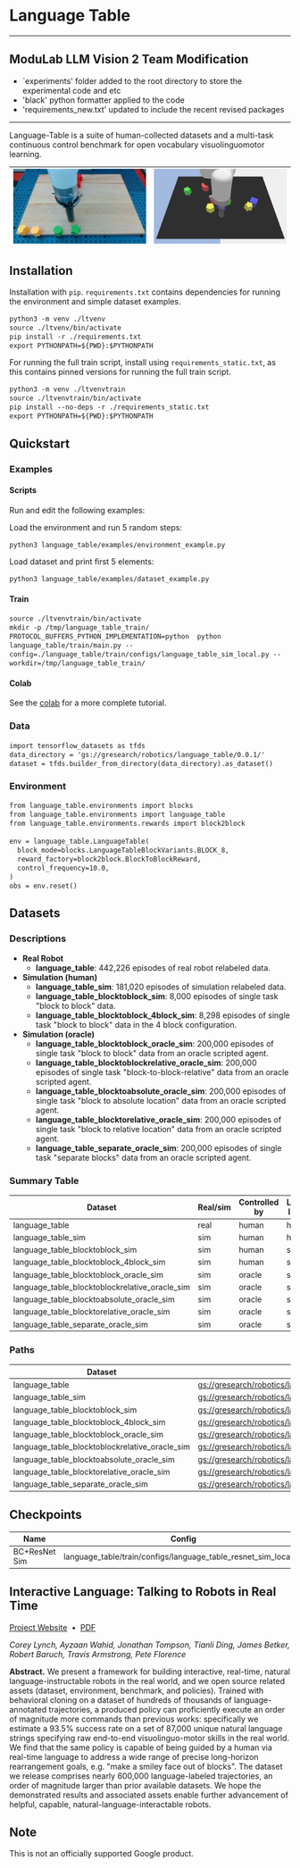 # Language Table

---

## ModuLab LLM Vision 2 Team Modification

- `experiments' folder added to the root directory to store the experimental code and etc
- 'black' python formatter applied to the code
- 'requirements_new.txt' updated to include the recent revised packages

---

Language-Table is a suite of human-collected datasets and a multi-task continuous control benchmark for open vocabulary visuolinguomotor learning.

![](./docs/real.jpeg)      |  ![](./docs/sim.jpeg)
:-------------------------:|:-------------------------:|

## Installation

Installation with `pip`. `requirements.txt` contains dependencies for running
the environment and simple dataset examples.

```
python3 -m venv ./ltvenv
source ./ltvenv/bin/activate
pip install -r ./requirements.txt
export PYTHONPATH=${PWD}:$PYTHONPATH
```

For running the full train script, install using `requirements_static.txt`, as
this contains pinned versions for running the full train script.

```
python3 -m venv ./ltvenvtrain
source ./ltvenvtrain/bin/activate
pip install --no-deps -r ./requirements_static.txt
export PYTHONPATH=${PWD}:$PYTHONPATH
```

## Quickstart

### Examples

#### Scripts

Run and edit the following examples:

Load the environment and run 5 random steps:

```
python3 language_table/examples/environment_example.py
```

Load dataset and print first 5 elements:

```
python3 language_table/examples/dataset_example.py
```

#### Train

```
source ./ltvenvtrain/bin/activate
mkdir -p /tmp/language_table_train/
PROTOCOL_BUFFERS_PYTHON_IMPLEMENTATION=python  python language_table/train/main.py --config=./language_table/train/configs/language_table_sim_local.py --workdir=/tmp/language_table_train/
```

#### Colab

See the [colab](https://colab.research.google.com/github/google-research/language-table/blob/main/language_table/examples/language_table_tutorial.ipynb) for a more complete tutorial.

### Data

```
import tensorflow_datasets as tfds
data_directory = 'gs://gresearch/robotics/language_table/0.0.1/'
dataset = tfds.builder_from_directory(data_directory).as_dataset()
```

### Environment

```
from language_table.environments import blocks
from language_table.environments import language_table
from language_table.environments.rewards import block2block

env = language_table.LanguageTable(
  block_mode=blocks.LanguageTableBlockVariants.BLOCK_8,
  reward_factory=block2block.BlockToBlockReward,
  control_frequency=10.0,
)
obs = env.reset()
```

## Datasets

### Descriptions

- **Real Robot**
  - **language_table**: 442,226 episodes of real robot relabeled data.
- **Simulation (human)**
  - **language_table_sim**: 181,020 episodes of simulation relabeled data.
  - **language_table_blocktoblock_sim**: 8,000 episodes of single task "block to block" data.
  - **language_table_blocktoblock_4block_sim**: 8,298 episodes of single task "block to block" data in the 4 block configuration.
- **Simulation (oracle)**
  - **language_table_blocktoblock_oracle_sim**: 200,000 episodes of single task "block to block" data from an oracle scripted agent.
  - **language_table_blocktoblockrelative_oracle_sim**: 200,000 episodes of single task "block-to-block-relative" data from an oracle scripted agent.
  - **language_table_blocktoabsolute_oracle_sim**: 200,000 episodes of single task "block to absolute location" data from an oracle scripted agent.
  - **language_table_blocktorelative_oracle_sim**: 200,000 episodes of single task "block to relative location" data from an oracle scripted agent.
  - **language_table_separate_oracle_sim**: 200,000 episodes of single task "separate blocks" data from an oracle scripted agent.

### Summary Table

Dataset | Real/sim | Controlled by | Language-labeled by | # episodes
--------| --------- | ------------- | ----------------- | --------:
language_table | real | human | human | 442,226
language_table_sim | sim | human | human | 181,020
language_table_blocktoblock_sim | sim | human | scripted | 8,000
language_table_blocktoblock_4block_sim |  sim | human | scripted | 8,298
language_table_blocktoblock_oracle_sim | sim | oracle | scripted | 200,000
language_table_blocktoblockrelative_oracle_sim | sim | oracle | scripted | 200,000
language_table_blocktoabsolute_oracle_sim | sim | oracle | scripted | 200,000
language_table_blocktorelative_oracle_sim | sim | oracle | scripted | 200,000
language_table_separate_oracle_sim | sim | oracle | scripted | 200,000

### Paths

Dataset | Data Location
--------| --------------
language_table | [gs://gresearch/robotics/language_table](https://console.cloud.google.com/storage/browser/gresearch/robotics/language_table/0.0.1/)
language_table_sim | [gs://gresearch/robotics/language_table_sim](https://console.cloud.google.com/storage/browser/gresearch/robotics/language_table_sim/0.0.1/)
language_table_blocktoblock_sim | [gs://gresearch/robotics/language_table_blocktoblock_sim](https://console.cloud.google.com/storage/browser/gresearch/robotics/language_table_blocktoblock_sim/0.0.1/)
language_table_blocktoblock_4block_sim | [gs://gresearch/robotics/language_table_blocktoblock_4block_sim](https://console.cloud.google.com/storage/browser/gresearch/robotics/language_table_blocktoblock_4block_sim/0.0.1/)
language_table_blocktoblock_oracle_sim | [gs://gresearch/robotics/language_table_blocktoblock_oracle_sim](https://console.cloud.google.com/storage/browser/gresearch/robotics/language_table_blocktoblock_oracle_sim/0.0.1/)
language_table_blocktoblockrelative_oracle_sim | [gs://gresearch/robotics/language_table_blocktoblockrelative_oracle_sim](https://console.cloud.google.com/storage/browser/gresearch/robotics/language_table_blocktoblockrelative_oracle_sim/0.0.1/)
language_table_blocktoabsolute_oracle_sim | [gs://gresearch/robotics/language_table_blocktoabsolute_oracle_sim](https://console.cloud.google.com/storage/browser/gresearch/robotics/language_table_blocktoabsolute_oracle_sim/0.0.1/)
language_table_blocktorelative_oracle_sim | [gs://gresearch/robotics/language_table_blocktorelative_oracle_sim](https://console.cloud.google.com/storage/browser/gresearch/robotics/language_table_blocktorelative_oracle_sim/0.0.1/)
language_table_separate_oracle_sim | [gs://gresearch/robotics/language_table_separate_oracle_sim](https://console.cloud.google.com/storage/browser/gresearch/robotics/language_table_separate_oracle_sim/0.0.1/)

## Checkpoints

Name | Config | Checkpoint Location
-----| -------| -------------------
BC+ResNet Sim| language_table/train/configs/language_table_resnet_sim_local.py | [gs://gresearch/robotics/language_table_checkpoints/bc_resnet_sim_checkpoint_955000](https://storage.googleapis.com/gresearch/robotics/language_table_checkpoints/bc_resnet_sim_checkpoint_955000)

## Interactive Language: Talking to Robots in Real Time

[Project Website](https://interactive-language.github.io/)&nbsp;&nbsp;•&nbsp;&nbsp;[PDF](https://arxiv.org/pdf/2210.06407.pdf)

*Corey Lynch, Ayzaan Wahid, Jonathan Tompson, Tianli Ding, James Betker, Robert Baruch, Travis Armstrong, Pete Florence*

**Abstract.** We present a framework for building interactive, real-time, natural language-instructable robots in the real world, and we open source related assets (dataset, environment, benchmark, and policies). Trained with behavioral cloning on a dataset of hundreds of thousands of language-annotated trajectories, a produced policy can proficiently execute an order of magnitude more commands than previous works: specifically we estimate a 93.5% success rate on a set of 87,000 unique natural language strings specifying raw end-to-end visuolinguo-motor skills in the real world. We find that the same policy is capable of being guided by a human via real-time language to address a wide range of precise long-horizon rearrangement goals, e.g. "make a smiley face out of blocks". The dataset we release comprises nearly 600,000 language-labeled trajectories, an order of magnitude larger than prior available datasets. We hope the demonstrated results and associated assets enable further advancement of helpful, capable, natural-language-interactable robots.

## Note

This is not an officially supported Google product.

